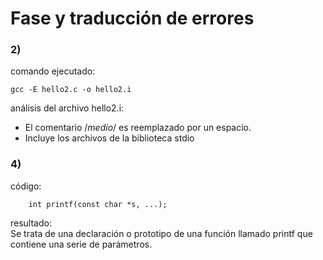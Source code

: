 # Fase y traducción de errores

### 2)
comando ejecutado:
```
gcc -E hello2.c -o hello2.i
```
análisis del archivo hello2.i:
* El comentario /*medio*/ es reemplazado por un espacio.
* Incluye los archivos de la biblioteca stdio

### 4)
código:
```
	int printf(const char *s, ...); 
```
resultado:  
Se trata de una declaración o prototipo de una función llamado printf que contiene una serie de parámetros.


